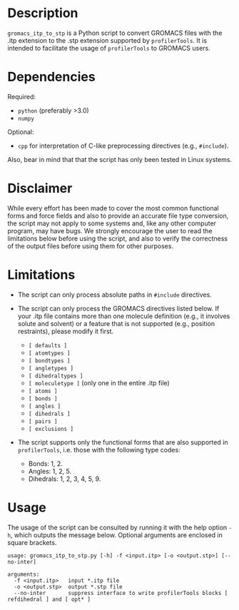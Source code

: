 # Description

`gromacs_itp_to_stp` is a Python script to convert GROMACS files with the .itp extension to the .stp extension supported by `profilerTools`. It is intended to facilitate the usage of `profilerTools` to GROMACS users.

# Dependencies

Required:

* `python` (preferably >3.0)
* `numpy`

Optional:

* `cpp` for interpretation of C-like preprocessing directives (e.g., `#include`).

Also, bear in mind that that the script has only been tested in Linux systems.

# Disclaimer

While every effort has been made to cover the most common functional forms and force fields and also to provide an accurate file type conversion, the script may not apply to some systems and, like any other computer program, may have bugs. We strongly encourage the user to read the limitations below before using the script, and also to verify the correctness of the output files before using them for other purposes.

# Limitations

* The script can only process absolute paths in `#include` directives.

* The script can only process the GROMACS directives listed below. If your .itp file contains more than one molecule definition (e.g., it involves solute and solvent) or a feature that is not supported (e.g., position restraints), please modify it first.
    * `[ defaults ]`
    * `[ atomtypes ]`
    * `[ bondtypes ]`
    * `[ angletypes ]`
    * `[ dihedraltypes ]`
    * `[ moleculetype ]` (only one in the entire .itp file)
    * `[ atoms ]`
    * `[ bonds ]`
    * `[ angles ]`
    * `[ dihedrals ]`
    * `[ pairs ]`
    * `[ exclusions ]`

* The script supports only the functional forms that are also supported in `profilerTools`, i.e. those with the following type codes:
    * Bonds: 1, 2.
    * Angles: 1, 2, 5.
    * Dihedrals: 1, 2, 3, 4, 5, 9.
  
# Usage

The usage of the script can be consulted by running it with the help option `-h`, which outputs the message below.
Optional arguments are enclosed in square brackets.

```
usage: gromacs_itp_to_stp.py [-h] -f <input.itp> [-o <output.stp>] [--no-inter]

arguments:
  -f <input.itp>   input *.itp file
  -o <output.stp>  output *.stp file
  --no-inter       suppress interface to write profilerTools blocks [ refdihedral ] and [ opt* ]
```
